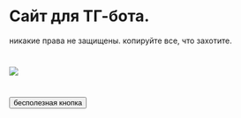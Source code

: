 <!DOCTYPE html>
<html lang="en">
<head>
    <meta charset="UTF-8">
    <title>PromoBot.site</title>
</head>
<body>

<div id = 'main'>
    <h1>Сайт для ТГ-бота.</h1>
    никакие права не защищены.
    копируйте все, что захотите.
    <h1> </h1>
    <img src="download.jpg">
    <h1> </h1>
    <button id = 'but'>бесполезная кнопка</button>
</div>

</body>
</html>
